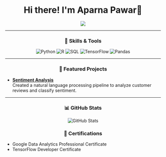 <h1 align="center">Hi there! I'm Aparna Pawar👋</h1>
<p align="center">
  <img src="https://readme-typing-svg.herokuapp.com?font=Fira+Code&size=22&duration=4000&pause=1000&color=58A6FF&width=450&lines=Data+Scientist+%7C+AI+Enthusiast;Machine+Learning+Practitioner;Lifelong+Learner">
</p>

---

<h3 align="center">🔧 Skills & Tools</h3>
<p align="center">
  <img src="https://img.shields.io/badge/Python-3776AB?style=flat&logo=python&logoColor=white" alt="Python">
  <img src="https://img.shields.io/badge/R-276DC3?style=flat&logo=r&logoColor=white" alt="R">
  <img src="https://img.shields.io/badge/SQL-4479A1?style=flat&logo=postgresql&logoColor=white" alt="SQL">
  <img src="https://img.shields.io/badge/TensorFlow-FF6F00?style=flat&logo=tensorflow&logoColor=white" alt="TensorFlow">
  <img src="https://img.shields.io/badge/Pandas-150458?style=flat&logo=pandas&logoColor=white" alt="Pandas">
</p>

---

<h3 align="center">📂 Featured Projects</h3>

- **[Sentiment Analysis](https://github.com/Aparana04/Sentiment_Analysis.git)**  
  Created a natural language processing pipeline to analyze customer reviews and classify sentiment.

---

<h3 align="center">📊 GitHub Stats</h3>
<p align="center">
  <img src="https://github-readme-stats.vercel.app/api?username=Aparana04&show_icons=true&theme=dracula" alt="GitHub Stats">
</p>

<h3 align="center">📜 Certifications</h3>

- Google Data Analytics Professional Certificate  
- TensorFlow Developer Certificate  
